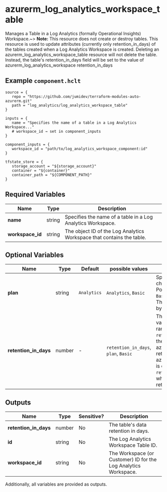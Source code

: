 # azurerm_log_analytics_workspace_table

Manages a Table in a Log Analytics (formally Operational Insights) Workspace.~> **Note:** This resource does not create or destroy tables. This resource is used to update attributes (currently only retention_in_days) of the tables created when a Log Analytics Workspace is created. Deleting an azurerm_log_analytics_workspace_table resource will not delete the table. Instead, the table's retention_in_days field will be set to the value of azurerm_log_analytics_workspace retention_in_days

## Example `component.hclt`

```hcl
source = {
   repo = "https://github.com/jumidev/terraform-modules-auto-azurerm.git"   
   path = "log_analytics/log_analytics_workspace_table"   
}

inputs = {
   name = "Specifies the name of a table in a Log Analytics Workspace..."   
   # workspace_id → set in component_inputs
}

component_inputs = {
   workspace_id = "path/to/log_analytics_workspace_component:id"   
}

tfstate_store = {
   storage_account = "${storage_account}"   
   container = "${container}"   
   container_path = "${COMPONENT_PATH}"   
}

```

## Required Variables

| Name | Type |  Description |
| ---- | --------- |  ----------- |
| **name** | string |  Specifies the name of a table in a Log Analytics Workspace. | 
| **workspace_id** | string |  The object ID of the Log Analytics Workspace that contains the table. | 

## Optional Variables

| Name | Type |  Default  |  possible values |  Description |
| ---- | --------- |  ----------- | ----------- | ----------- |
| **plan** | string |  `Analytics`  |  `Analytics`, `Basic`  |  Specify the system how to handle and charge the logs ingested to the table. Possible values are `Analytics` and `Basic`. Defaults to `Analytics`. -> **Note:** The `name` of tables currently supported by the `Basic` plan can be found [here](https://learn.microsoft.com/en-us/azure/azure-monitor/logs/basic-logs-configure?tabs=portal-1#supported-tables). | 
| **retention_in_days** | number |  -  |  `retention_in_days`, `plan`, `Basic`  |  The table's retention in days. Possible values are either 7 (Free Tier only) or range between 30 and 730. -> **Note:** `retention_in_days` will revert back to the value of azurerm_log_analytics_workspace retention_in_days when a azurerm_log_analytics_workspace_table is deleted. -> **Note:** The `retention_in_days` cannot be specified when `plan` is `Basic` because the retention is fixed at eight days. | 



## Outputs

| Name | Type | Sensitive? | Description |
| ---- | ---- | --------- | --------- |
| **retention_in_days** | number | No  | The table's data retention in days. | 
| **id** | string | No  | The Log Analytics Workspace Table ID. | 
| **workspace_id** | string | No  | The Workspace (or Customer) ID for the Log Analytics Workspace. | 

Additionally, all variables are provided as outputs.
